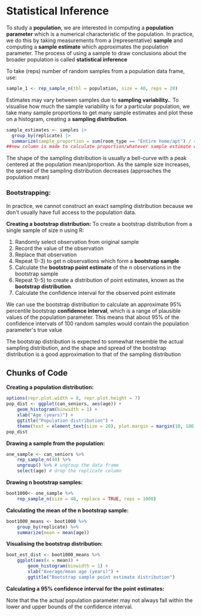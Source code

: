 # Statistical Inference

To study a **population**, we are interested in computing a **population parameter** which is a numerical characteristic of the population.
In practice, we do this by taking measurements from a (representative) **sample** and computing a **sample estimate** which approximates the population parameter. The process of using a sample to draw conclusions about the broader population is called **statistical inference**

To take (reps) number of random samples from a population data frame, use:


```R
sample_1 <- rep_sample_n(tbl = population, size = 40, reps = 20)
```

Estimates may vary between samples due to **sampling variability.**. To visualise how much the sample variability is for a particular population, we take many sample proportions to get many sample estimates and plot these on a histogram, creating a **sampling distribution**. 


```R
sample_estimates <- samples |>
  group_by(replicate) |>
  summarize(sample_proportion = sum(room_type == "Entire home/apt") / 40)
##new column is made to calculate proportion/whatever sample estimate we want
```

The shape of the sampling distribution is usually a bell-curve with a peak centered at the population mean/proportion. As the sample size increases, the spread of the sampling distribution decreases (approaches the population mean) 

### Bootstrapping:
In practice, we cannot construct an exact sampling distribution because we don't usually have full access to the population data. 

**Creating a bootstrap distribution:** To create a bootstrap distribution from a single sample of size n using R: 
1) Randomly select observation from original sample
2) Record the value of the observation 
3) Replace that observation
4) Repeat 1)-3) to get n observations which form a **bootstrap sample**
5) Calculate the **bootstrap point estimate** of the n observations in the bootstrap sample
6) Repeat 1)-5) to create a distribution of point estimates, known as the **bootstrap distribution**.
7) Calculate the confidence interval for the observed point estimate

We can use the bootstrap distribution to calculate an approximate 95% percentile bootstrap **confidence interval**, which is a range of plausible values of the population parameter. This means that about 95% of the confidence intervals of 100 random samples would contain the population parameter's true value

The bootstrap distribution is expected to somewhat resemble the actual sampling distribution, and the shape and spread of the bootstrap distribution is a good approximation to that of the sampling distribution

## Chunks of Code

**Creating a population distribution:**


```R
options(repr.plot.width = 8, repr.plot.height = 7)
pop_dist <- ggplot(can_seniors, aes(age)) + 
    geom_histogram(binwidth = 1) +
    xlab("Age (years)") +
    ggtitle("Population distribution") +
    theme(text = element_text(size = 20), plot.margin = margin(10, 100)) # last x value was getting cut off
pop_dist
```

**Drawing a sample from the population:**


```R
one_sample <- can_seniors %>% 
    rep_sample_n(40) %>% 
    ungroup() %>% # ungroup the data frame 
    select(age) # drop the replicate column 
```

**Drawing n bootstrap samples:**


```R
boot1000<- one_sample %>%
    rep_sample_n(size = 40, replace = TRUE, reps = 1000)
```

**Calculating the mean of the n bootstrap sample:**


```R
boot1000_means <- boot1000 %>%
    group_by(replicate) %>%
    summarize(mean = mean(age))
```

**Visualising the bootstrap distribution:**


```R
boot_est_dist <- boot1000_means %>%
    ggplot(aes(x = mean)) + 
        geom_histogram(binwidth = 1) + 
        xlab("Average/mean age (years)") + 
        ggtitle("Bootstrap sample point estimate distribution")
```

**Calculating a 95% confidence interval for the point estimates:**

Note that the the actual population parameter may not always fall within the lower and upper bounds of the confidence interval. 


```R

```
